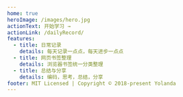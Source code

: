 ```yaml
---
home: true
heroImage: /images/hero.jpg
actionText: 开始学习 →
actionLink: /dailyRecord/
features:
  - title: 日常记录
    details: 每天记录一点点，每天进步一点点
  - title: 网页书签整理
    details: 浏览器书签统一分类整理
  - title: 总结与分享
    details: 编码，思考，总结，分享
footer: MIT Licensed | Copyright © 2018-present Yolanda
---
```

